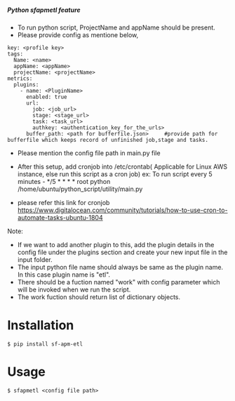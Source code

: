 ##### Python sfapmetl feature

* To run python script, ProjectName and appName should be present.
* Please provide config as mentione below,
```
key: <profile key>
tags:
  Name: <name>
  appName: <appName>
  projectName: <projectName>
metrics:
  plugins:
    - name: <PluginName>
      enabled: true
      url:
        job: <job_url>
        stage: <stage_url>
        task: <task_url>
        authkey: <authentication_key_for_the_urls>
      buffer_path: <path for bufferfile.json>     #provide path for bufferfile which keeps record of unfinished job,stage and tasks.
```
* Please mention the config file path in main.py file
* After this setup, add cronjob into /etc/crontab( Applicable for Linux AWS instance, else run this script as a cron job)
        ex: To run script every 5 minutes
         -  */5 * * * * root python /home/ubuntu/python_script/utility/main.py

 * please refer this link for cronjob
        https://www.digitalocean.com/community/tutorials/how-to-use-cron-to-automate-tasks-ubuntu-1804

Note:

* If we want to add another plugin to this, add the plugin details in the config file under the plugins section and create your new input file in the input folder.
* The input python file name should always be same as the plugin name. In this case plugin name is "etl".
* There should be a fuction named "work" with config parameter which will be invoked when we run the script.
* The work fuction should return list of dictionary objects.

# Installation
    $ pip install sf-apm-etl
# Usage
    $ sfapmetl <config file path>

